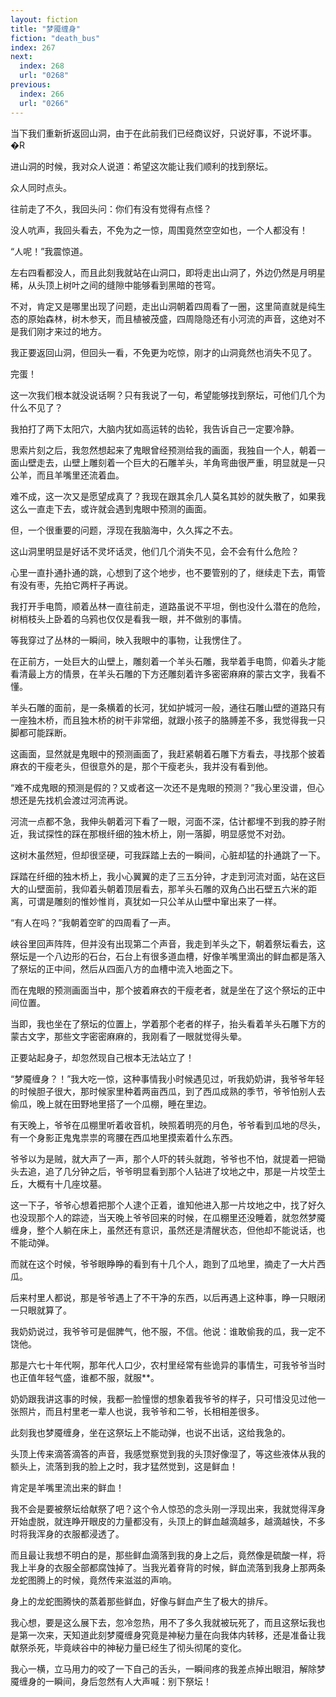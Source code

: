 ```yaml
---
layout: fiction
title: "梦魇缠身"
fiction: "death_bus"
index: 267
next:
  index: 268
  url: "0268"
previous:
  index: 266
  url: "0266"
---
```

当下我们重新折返回山洞，由于在此前我们已经商议好，只说好事，不说坏事。�R

进山洞的时候，我对众人说道：希望这次能让我们顺利的找到祭坛。

众人同时点头。

往前走了不久，我回头问：你们有没有觉得有点怪？

没人吭声，我回头看去，不免为之一惊，周围竟然空空如也，一个人都没有！

“人呢！”我震惊道。

左右四看都没人，而且此刻我就站在山洞口，即将走出山洞了，外边仍然是月明星稀，从头顶上树叶之间的缝隙中能够看到黑暗的苍穹。

不对，肯定又是哪里出现了问题，走出山洞朝着四周看了一圈，这里简直就是纯生态的原始森林，树木参天，而且植被茂盛，四周隐隐还有小河流的声音，这绝对不是我们刚才来过的地方。

我正要返回山洞，但回头一看，不免更为吃惊，刚才的山洞竟然也消失不见了。

完蛋！

这一次我们根本就没说话啊？只有我说了一句，希望能够找到祭坛，可他们几个为什么不见了？

我拍打了两下太阳穴，大脑内犹如高运转的齿轮，我告诉自己一定要冷静。

思索片刻之后，我忽然想起来了鬼眼曾经预测给我的画面，我独自一个人，朝着一面山壁走去，山壁上雕刻着一个巨大的石雕羊头，羊角弯曲很严重，明显就是一只公羊，而且羊嘴里还流着血。

难不成，这一次又是愿望成真了？我现在跟其余几人莫名其妙的就失散了，如果我这么一直走下去，或许就会遇到鬼眼中预测的画面。

但，一个很重要的问题，浮现在我脑海中，久久挥之不去。

这山洞里明显是好话不灵坏话灵，他们几个消失不见，会不会有什么危险？

心里一直扑通扑通的跳，心想到了这个地步，也不要管别的了，继续走下去，甭管有没有枣，先拍它两杆子再说。

我打开手电筒，顺着丛林一直往前走，道路虽说不平坦，倒也没什么潜在的危险，树梢枝头上卧着的乌鸦也仅仅是看我一眼，并不做别的事情。

等我穿过了丛林的一瞬间，映入我眼中的事物，让我愣住了。

在正前方，一处巨大的山壁上，雕刻着一个羊头石雕，我举着手电筒，仰着头才能看清最上方的情景，在羊头石雕的下方还雕刻着许多密密麻麻的蒙古文字，我看不懂。

羊头石雕的面前，是一条横着的长河，犹如护城河一般，通往石雕山壁的道路只有一座独木桥，而且独木桥的树干非常细，就跟小孩子的胳膊差不多，我觉得我一只脚都可能踩断。

这画面，显然就是鬼眼中的预测画面了，我赶紧朝着石雕下方看去，寻找那个披着麻衣的干瘦老头，但很意外的是，那个干瘦老头，我并没有看到他。

“难不成鬼眼的预测是假的？又或者这一次还不是鬼眼的预测？”我心里没谱，但心想还是先找机会渡过河流再说。

河流一点都不急，我伸头朝着河下看了一眼，河面不深，估计都埋不到我的脖子附近，我试探性的踩在那根纤细的独木桥上，刚一落脚，明显感觉不对劲。

这树木虽然短，但却很坚硬，可我踩踏上去的一瞬间，心脏却猛的扑通跳了一下。

踩踏在纤细的独木桥上，我小心翼翼的走了三五分钟，才走到河流对面，站在这巨大的山壁面前，我仰着头朝着顶层看去，那羊头石雕的双角凸出石壁五六米的距离，可谓是雕刻的惟妙惟肖，真犹如一只公羊从山壁中窜出来了一样。

“有人在吗？”我朝着空旷的四周看了一声。

峡谷里回声阵阵，但并没有出现第二个声音，我走到羊头之下，朝着祭坛看去，这祭坛是一个八边形的石台，石台上有很多道血槽，好像羊嘴里滴出的鲜血都是落入了祭坛的正中间，然后从四面八方的血槽中流入地面之下。

而在鬼眼的预测画面当中，那个披着麻衣的干瘦老者，就是坐在了这个祭坛的正中间位置。

当即，我也坐在了祭坛的位置上，学着那个老者的样子，抬头看着羊头石雕下方的蒙古文字，那些文字密密麻麻的，我刚看了一眼就觉得头晕。

正要站起身子，却忽然现自己根本无法站立了！

“梦魇缠身？！”我大吃一惊，这种事情我小时候遇见过，听我奶奶讲，我爷爷年轻的时候胆子很大，那时候家里种着两亩西瓜，到了西瓜成熟的季节，爷爷怕别人去偷瓜，晚上就在田野地里搭了一个瓜棚，睡在里边。

有天晚上，爷爷在瓜棚里听着收音机，映照着明亮的月色，爷爷看到瓜地的尽头，有一个身影正鬼鬼祟祟的弯腰在西瓜地里摸索着什么东西。

爷爷以为是贼，就大声了一声，那个人吓的转头就跑，爷爷也不怕，就提着一把锄头去追，追了几分钟之后，爷爷明显看到那个人钻进了坟地之中，那是一片坟茔土丘，大概有十几座坟墓。

这一下子，爷爷心想着把那个人逮个正着，谁知他进入那一片坟地之中，找了好久也没现那个人的踪迹，当天晚上爷爷回来的时候，在瓜棚里还没睡着，就忽然梦魇缠身，整个人躺在床上，虽然还有意识，虽然还是清醒状态，但他却不能说话，也不能动弹。

而就在这个时候，爷爷眼睁睁的看到有十几个人，跑到了瓜地里，摘走了一大片西瓜。

后来村里人都说，那是爷爷遇上了不干净的东西，以后再遇上这种事，睁一只眼闭一只眼就算了。

我奶奶说过，我爷爷可是倔脾气，他不服，不信。他说：谁敢偷我的瓜，我一定不饶他。

那是六七十年代啊，那年代人口少，农村里经常有些诡异的事情生，可我爷爷当时也正值年轻气盛，谁都不服，就服**。

奶奶跟我讲这事的时候，我都一脸憧憬的想象着我爷爷的样子，只可惜没见过他一张照片，而且村里老一辈人也说，我爷爷和二爷，长相相差很多。

此刻我也梦魇缠身，坐在这祭坛上不能动弹，也说不出话，这给我急的。

头顶上传来滴答滴答的声音，我感觉察觉到我的头顶好像湿了，等这些液体从我的额头上，流落到我的脸上之时，我才猛然觉到，这是鲜血！

肯定是羊嘴里流出来的鲜血！

我不会是要被祭坛给献祭了吧？这个令人惊恐的念头刚一浮现出来，我就觉得浑身开始虚脱，就连睁开眼皮的力量都没有，头顶上的鲜血越滴越多，越滴越快，不多时将我浑身的衣服都浸透了。

而且最让我想不明白的是，那些鲜血滴落到我的身上之后，竟然像是硫酸一样，将我上半身的衣服全部都腐蚀掉了。当我光着脊背的时候，鲜血流落到我身上那两条龙蛇图腾上的时候，竟然传来滋滋的声响。

身上的龙蛇图腾快的蒸着那些鲜血，好像与鲜血产生了极大的排斥。

我心想，要是这么展下去，忽冷忽热，用不了多久我就被玩死了，而且这祭坛我也是第一次来，天知道此刻梦魇缠身究竟是神秘力量在向我体内转移，还是准备让我献祭杀死，毕竟峡谷中的神秘力量已经生了彻头彻尾的变化。

我心一横，立马用力的咬了一下自己的舌头，一瞬间疼的我差点掉出眼泪，解除梦魇缠身的一瞬间，身后忽然有人大声喊：别下祭坛！